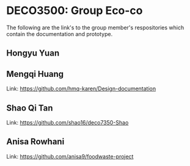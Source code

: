 # DECO3500: Group Eco-co

The following are the link's to the group member's respositories which contain the documentation and prototype.

## Hongyu Yuan

## Mengqi Huang
Link: https://github.com/hmq-karen/Design-documentation

## Shao Qi Tan
Link: https://github.com/shao16/deco7350-Shao

## Anisa Rowhani 
Link: https://github.com/anisa9/foodwaste-project
